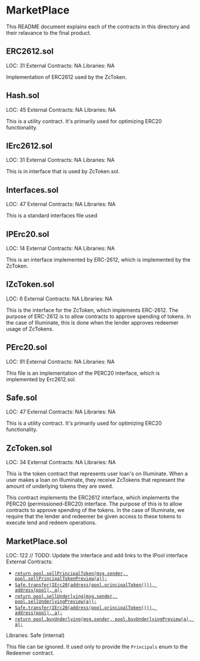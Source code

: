 # MarketPlace

This README document explains each of the contracts in this directory and their relavance to the final product.

## ERC2612.sol

LOC: 31
External Contracts: NA
Libraries: NA

Implementation of ERC2612 used by the ZcToken.

## Hash.sol

LOC: 45
External Contracts: NA
Libraries: NA

This is a utility contract. It's primarily used for optimizing ERC20 functionality.

## IErc2612.sol

LOC: 31
External Contracts: NA
Libraries: NA

This is in interface that is used by ZcToken.sol.

## Interfaces.sol

LOC: 47
External Contracts: NA
Libraries: NA

This is a standard interfaces file used 

## IPErc20.sol

LOC: 14
External Contracts: NA
Libraries: NA

This is an interface implemented by ERC-2612, which is implemented by the ZcToken.

## IZcToken.sol

LOC: 6
External Contracts: NA
Libraries: NA

This is the interface for the ZcToken, which implements ERC-2612. The purpose of ERC-2612 is to allow contracts to approve spending of tokens. In the case of Illuminate, this is done when the lender approves redeemer usage of ZcTokens.

## PErc20.sol

LOC: 91
External Contracts: NA
Libraries: NA

This file is an implementation of the PERC20 interface, which is implemented by Erc2612.sol.

## Safe.sol

LOC: 47
External Contracts: NA
Libraries: NA

This is a utility contract. It's primarily used for optimizing ERC20 functionality.

## ZcToken.sol

LOC: 34
External Contracts: NA
Libraries: NA

This is the token contract that represents user loan's on Illuminate. When a user makes a loan on Illuminate, they receive ZcTokens that represent the amount of underlying tokens they are owed. 

This contract implements the ERC2612 interface, which implements the PERC20 (permissioned-ERC20) interface. The purpose of this is to allow contracts to approve spending of the tokens. In the case of Illuminate, we require that the lender and redeemer be given access to these tokens to execute lend and redeem operations.

## MarketPlace.sol

LOC: 122
// TODO: Update the interface and add links to the IPool interface
External Contracts: 
- [`return pool.sellPrincipalToken(msg.sender, pool.sellPrincipalTokenPreview(a));`]()
- [`Safe.transfer(IErc20(address(pool.principalToken())), address(pool), a);`]()
- [`return pool.sellUnderlying(msg.sender, pool.sellUnderlyingPreview(a));`]()
- [`Safe.transfer(IErc20(address(pool.principalToken())), address(pool), a);`]()
- [`return pool.buyUnderlying(msg.sender, pool.buyUnderlyingPreview(a), a);`]()

Libraries: Safe (internal)

This file can be ignored. It used only to provide the `Principals` enum to the Redeemer contract.
